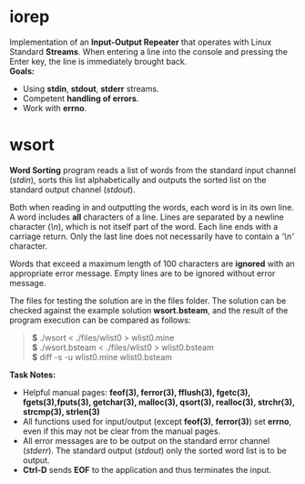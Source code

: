 # iorep
Implementation of an **Input-Output Repeater** that operates with Linux Standard **Streams**. When entering a line into the console and pressing the Enter key, the line is immediately brought back.<br>
**Goals:**
- Using **stdin**, **stdout**, **stderr** streams.
- Competent **handling of errors**.
- Work with **errno**.

# wsort
**Word Sorting** program reads a list of words from the standard input channel (*stdin*), sorts this list alphabetically and outputs the sorted list on the standard output channel (*stdout*).

Both when reading in and outputting the words, each word is in its own line. A word includes **all** characters of a line. Lines are separated by a newline character (*\n*), which is not itself part of the word. Each line ends with a carriage return. Only the last line does not necessarily have to contain a *'\n'* character.

Words that exceed a maximum length of 100 characters are **ignored** with an appropriate error message. Empty lines are to be ignored without error message.

The files for testing the solution are in the files folder. The solution can be checked against the example solution **wsort.bsteam**, and the result of the program execution can be compared as follows: <br>

>**\$** ./wsort < ./files/wlist0 > wlist0.mine <br>
**\$** ./wsort.bsteam < ./files/wlist0 > wlist0.bsteam <br>
**\$** diff -s -u wlist0.mine wlist0.bsteam

**Task Notes:**
- Helpful manual pages: **feof(3), ferror(3), fflush(3), fgetc(3), fgets(3),fputs(3), getchar(3), malloc(3), qsort(3), realloc(3), strchr(3), strcmp(3), strlen(3)**
- All functions used for input/output (except **feof(3)**, **ferror(3)**) set **errno**, even if this may not be clear from the manual pages.
- All error messages are to be output on the standard error channel (*stderr*). The standard output (*stdout*) only the sorted word list is to be output.
- **Ctrl-D** sends **EOF** to the application and thus terminates the input.
